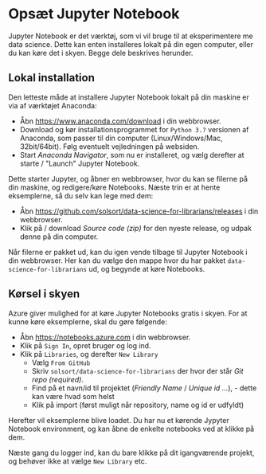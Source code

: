 # Opsæt Jupyter Notebook

Jupyter Notebook er det værktøj, som vi vil bruge til at eksperimentere me data science.
Dette kan enten installeres lokalt på din egen computer, eller du kan køre det i skyen. Begge dele beskrives herunder.

## Lokal installation

Den letteste måde at installere Jupyter Notebook lokalt på din maskine er via af værktøjet Anaconda:

- Åbn <https://www.anaconda.com/download> i din webbrowser.
- Download og kør installationsprogrammet for `Python 3.?` versionen af Anaconda, som passer til din computer (Linux/Windows/Mac, 32bit/64bit). Følg eventuelt vejledningen på websiden.
- Start *Anaconda Navigator*, som nu er installeret, og vælg derefter at starte / "Launch" Jupyter Notebook.

Dette starter Jupyter, og åbner en webbrowser, hvor du kan se filerne på din maskine, og redigere/køre Notebooks. Næste trin er at hente eksemplerne, så du selv kan lege med dem:

- Åbn <https://github.com/solsort/data-science-for-librarians/releases> i din webbrowser.
- Klik på / download *Source code (zip)* for den nyeste release, og udpak denne på din computer.

Når filerne er pakket ud, kan du igen vende tilbage til Jupyter Notebook i din webbrowser. Her kan du vælge den mappe hvor du har pakket `data-science-for-librarians` ud, og begynde at køre Notebooks.

## Kørsel i skyen

Azure giver mulighed for at køre Jupyter Notebooks gratis i skyen. For at kunne køre eksemplerne, skal du gøre følgende:

- Åbn <https://notebooks.azure.com> i din webbrowser.
- Klik på `Sign In`, opret bruger og log ind.
- Klik på `Libraries`, og derefter `New Library`
    - Vælg `From GitHub`
    - Skriv `solsort/data-science-for-librarians` der hvor der står *Git repo (required)*.
    - Find på et navn/id til projektet (*Friendly Name* / *Unique id ...*), - dette kan være hvad som helst
    - Klik på import (først muligt når repository, name og id er udfyldt)

Herefter vil eksemplerne blive loadet. Du har nu et kørende Jypyter Notebook environment, og kan åbne de enkelte notebooks ved at klikke på dem.

Næste gang du logger ind, kan du bare klikke på dit igangværende projekt, og behøver ikke at vælge `New Library` etc.
